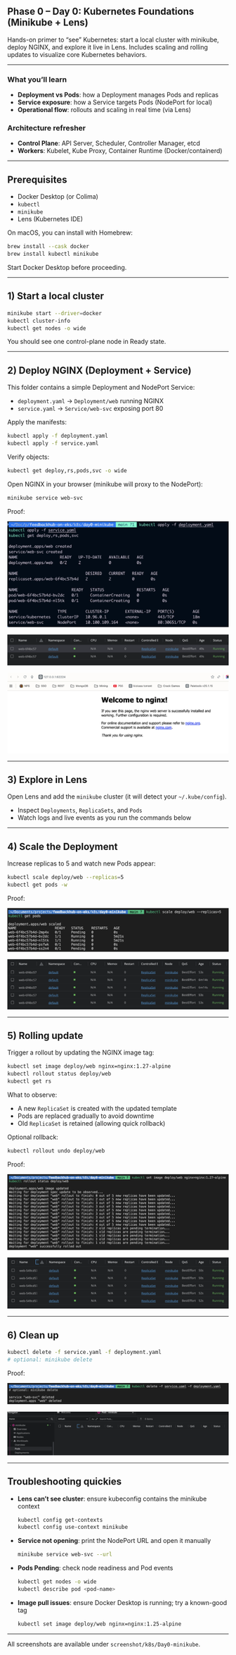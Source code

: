 ## Phase 0 – Day 0: Kubernetes Foundations (Minikube + Lens)

Hands-on primer to “see” Kubernetes: start a local cluster with minikube, deploy NGINX, and explore it live in Lens. Includes scaling and rolling updates to visualize core Kubernetes behaviors.

---

### What you’ll learn
- **Deployment vs Pods**: how a Deployment manages Pods and replicas
- **Service exposure**: how a Service targets Pods (NodePort for local)
- **Operational flow**: rollouts and scaling in real time (via Lens)

### Architecture refresher
- **Control Plane**: API Server, Scheduler, Controller Manager, etcd
- **Workers**: Kubelet, Kube Proxy, Container Runtime (Docker/containerd)

---

## Prerequisites
- Docker Desktop (or Colima)
- `kubectl`
- `minikube`
- Lens (Kubernetes IDE)

On macOS, you can install with Homebrew:

```bash
brew install --cask docker
brew install kubectl minikube
```

Start Docker Desktop before proceeding.

---

## 1) Start a local cluster

```bash
minikube start --driver=docker
kubectl cluster-info
kubectl get nodes -o wide
```

You should see one control-plane node in Ready state.

---

## 2) Deploy NGINX (Deployment + Service)

This folder contains a simple Deployment and NodePort Service:
- `deployment.yaml` → `Deployment/web` running NGINX
- `service.yaml` → `Service/web-svc` exposing port 80

Apply the manifests:

```bash
kubectl apply -f deployment.yaml
kubectl apply -f service.yaml
```

Verify objects:

```bash
kubectl get deploy,rs,pods,svc -o wide
```

Open NGINX in your browser (minikube will proxy to the NodePort):

```bash
minikube service web-svc
```

Proof:

![Apply manifests](../../screenshot/k8s/Day0-minikube/kubectl-running/Kubectl-apply.png)

![Pods visible in Lens](../../screenshot/k8s/Day0-minikube/kubectl-running/pods-in-lens.png)

![NGINX reachable in browser](../../screenshot/k8s/Day0-minikube/nginx-running-web/nginix-running-on-web.png)

---

## 3) Explore in Lens

Open Lens and add the `minikube` cluster (it will detect your `~/.kube/config`).
- Inspect `Deployments`, `ReplicaSets`, and `Pods`
- Watch logs and live events as you run the commands below

---

## 4) Scale the Deployment

Increase replicas to 5 and watch new Pods appear:

```bash
kubectl scale deploy/web --replicas=5
kubectl get pods -w
```

Proof:

![Scale command](../../screenshot/k8s/Day0-minikube/scaling/scaling-command.png)

![Pods increased in Lens](../../screenshot/k8s/Day0-minikube/scaling/scaling-proof-on-lens-pods-increased.png)

---

## 5) Rolling update

Trigger a rollout by updating the NGINX image tag:

```bash
kubectl set image deploy/web nginx=nginx:1.27-alpine
kubectl rollout status deploy/web
kubectl get rs
```

What to observe:
- A new `ReplicaSet` is created with the updated template
- Pods are replaced gradually to avoid downtime
- Old `ReplicaSet` is retained (allowing quick rollback)

Optional rollback:

```bash
kubectl rollout undo deploy/web
```

Proof:

![Rollout in terminal](../../screenshot/k8s/Day0-minikube/rolling-updates/rolling-updates-cmd.png)

![New pods in Lens](../../screenshot/k8s/Day0-minikube/rolling-updates/new-pods-lens.png)

---

## 6) Clean up

```bash
kubectl delete -f service.yaml -f deployment.yaml
# optional: minikube delete
```

Proof:

![Delete command](../../screenshot/k8s/Day0-minikube/deleted/deleted-cmd.png)

![Lens shows no pods](../../screenshot/k8s/Day0-minikube/deleted/no-pods-available-lens.png)

---

## Troubleshooting quickies

- **Lens can’t see cluster**: ensure kubeconfig contains the minikube context
  ```bash
  kubectl config get-contexts
  kubectl config use-context minikube
  ```

- **Service not opening**: print the NodePort URL and open it manually
  ```bash
  minikube service web-svc --url
  ```

- **Pods Pending**: check node readiness and Pod events
  ```bash
  kubectl get nodes -o wide
  kubectl describe pod <pod-name>
  ```

- **Image pull issues**: ensure Docker Desktop is running; try a known-good tag
  ```bash
  kubectl set image deploy/web nginx=nginx:1.25-alpine
  ```

---

All screenshots are available under `screenshot/k8s/Day0-minikube`.


